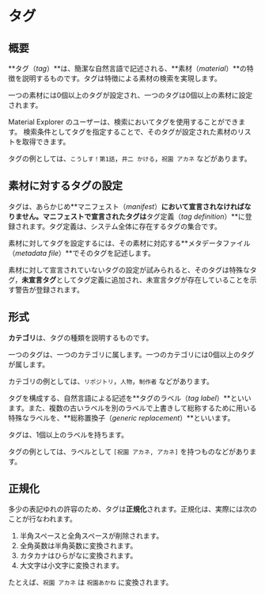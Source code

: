 # タグ

## 概要

**タグ（*tag*）**は、簡潔な自然言語で記述される、**素材（*material*）**の特徴を説明するものです。タグは特徴による素材の検索を実現します。

一つの素材には0個以上のタグが設定され、一つのタグは0個以上の素材に設定されます。

Material Explorer のユーザーは、検索においてタグを使用することができます。
検索条件としてタグを指定することで、そのタグが設定された素材のリストを取得できます。

タグの例としては、`こうしす！第1話`，`井二 かける`，`祝園 アカネ` などがあります。

## 素材に対するタグの設定

タグは、あらかじめ**マニフェスト（*manifest*）**において宣言されなければなりません。マニフェストで宣言されたタグは**タグ定義（*tag definition*）**に登録されます。タグ定義は、システム全体に存在するタグの集合です。

素材に対してタグを設定するには、その素材に対応する**メタデータファイル（*metadata file*）**でそのタグを記述します。

素材に対して宣言されていないタグの設定が試みられると、そのタグは特殊なタグ，**未宣言タグ**としてタグ定義に追加され、未宣言タグが存在していることを示す警告が登録されます。

## 形式

**カテゴリ**は、タグの種類を説明するものです。

一つのタグは、一つのカテゴリに属します。一つのカテゴリには0個以上のタグが属します。

カテゴリの例としては、`リポジトリ`，`人物`，`制作者` などがあります。

タグを構成する、自然言語による記述を**タグのラベル（*tag label*）**といいます。また、複数の古いラベルを別のラベルで上書きして総称するために用いる特殊なラベルを、**総称置換子（*generic replacement*）**といいます。

タグは、1個以上のラベルを持ちます。

タグの例としては、ラベルとして `[祝園 アカネ, アカネ]` を持つものなどがあります。

## 正規化

多少の表記ゆれの許容のため、タグは**正規化**されます。正規化は、実際には次のことが行なわれます。

1. 半角スペースと全角スペースが削除されます。
1. 全角英数は半角英数に変換されます。
1. カタカナはひらがなに変換されます。
1. 大文字は小文字に変換されます。

たとえば、`祝園 アカネ` は `祝園あかね` に変換されます。
